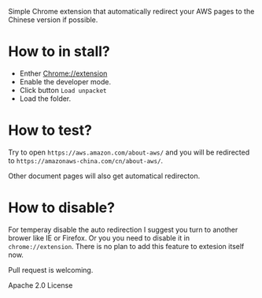 Simple Chrome extension that automatically redirect your AWS pages to the Chinese version if possible.

# How to in stall?
* Enther [Chrome://extension](chrome://extension)
* Enable the developer mode.
* Click button `Load unpacket` 
* Load the folder.

# How to test?
Try to open `https://aws.amazon.com/about-aws/` and you will be redirected to `https://amazonaws-china.com/cn/about-aws/`. 

Other document pages will also get automatical redirecton.

# How to disable?
For temperay disable the auto redirection I suggest you turn to another brower like IE or Firefox. Or you you need to disable it in `chrome://extension`. There is no plan to add this feature to extesion itself now.

Pull request is welcoming.

Apache 2.0 License
